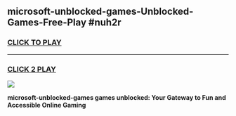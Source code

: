 
## microsoft-unblocked-games-Unblocked-Games-Free-Play #nuh2r
<h3>
<a href="https://us.freeplayer.one?title=microsoft-unblocked-games&ref=9M">CLICK TO PLAY</a></h3>
<hr>

<h3>
<a href="https://us.freeplayer.one?title=microsoft-unblocked-games&ref=9M">CLICK 2 PLAY</a>
  
</h3>

<a href="https://us.freeplayer.one?title=microsoft-unblocked-games&ref=9M"><img src="https://clearcache.store/games.png"></a>


**microsoft-unblocked-games games unblocked: Your Gateway to Fun and Accessible Online Gaming**
